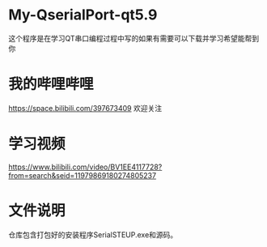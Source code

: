 # My-QserialPort-qt5.9
这个程序是在学习QT串口编程过程中写的如果有需要可以下载并学习希望能帮到你
# 我的哔哩哔哩
https://space.bilibili.com/397673409
欢迎关注
# 学习视频
https://www.bilibili.com/video/BV1EE4117728?from=search&seid=11979869180274805237
# 文件说明
仓库包含打包好的安装程序SerialSTEUP.exe和源码。
